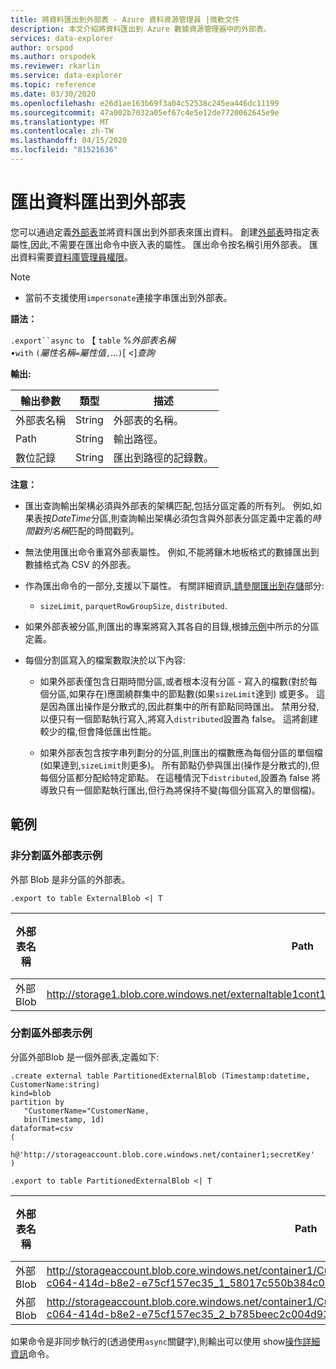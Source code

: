 ```yaml
---
title: 將資料匯出到外部表 - Azure 資料資源管理員 |微軟文件
description: 本文介紹將資料匯出到 Azure 數據資源管理器中的外部表。
services: data-explorer
author: orspod
ms.author: orspodek
ms.reviewer: rkarlin
ms.service: data-explorer
ms.topic: reference
ms.date: 03/30/2020
ms.openlocfilehash: e26d1ae163b69f3a04c52538c245ea446dc11199
ms.sourcegitcommit: 47a002b7032a05ef67c4e5e12de7720062645e9e
ms.translationtype: MT
ms.contentlocale: zh-TW
ms.lasthandoff: 04/15/2020
ms.locfileid: "81521636"
---
```

# <a name="export-data-to-an-external-table"></a>匯出資料匯出到外部表

您可以通過定義[外部表](../externaltables.md)並將資料匯出到外部表來匯出資料。
創建[外部表](../externaltables.md#create-or-alter-external-table)時指定表屬性,因此,不需要在匯出命令中嵌入表的屬性。 匯出命令按名稱引用外部表。
匯出資料需要[資料庫管理員權限](../access-control/role-based-authorization.md)。

> [!NOTE] 
> * 當前不支援使用`impersonate`連接字串匯出到外部表。

**語法：**

`.export``async` `to` 【 `table` %*外部表名稱* <br>
•`with` `(`*屬性名稱*`=`*屬性值*`,`...`)`[ <]*查詢*

**輸出:**

|輸出參數 |類型 |描述
|---|---|---
|外部表名稱  |String |外部表的名稱。
|Path|String|輸出路徑。
|數位記錄|String| 匯出到路徑的記錄數。

**注意：**
* 匯出查詢輸出架構必須與外部表的架構匹配,包括分區定義的所有列。 例如,如果表按*DateTime*分區,則查詢輸出架構必須包含與外部表分區定義中定義的*時間戳列名稱*匹配的時間戳列。

* 無法使用匯出命令重寫外部表屬性。
 例如,不能將鑲木地板格式的數據匯出到數據格式為 CSV 的外部表。

* 作為匯出命令的一部分,支援以下屬性。 有關詳細資訊[,請參閱匯出到存儲](export-data-to-storage.md)部分: 
   * `sizeLimit`, `parquetRowGroupSize`, `distributed`.

* 如果外部表被分區,則匯出的專案將寫入其各自的目錄,根據[示例](#partitioned-external-table-example)中所示的分區定義。 

* 每個分割區寫入的檔案數取決於以下內容:
   * 如果外部表僅包含日期時間分區,或者根本沒有分區 - 寫入的檔數(對於每個分區,如果存在)應圍繞群集中的節點數(如果`sizeLimit`達到) 或更多。 這是因為匯出操作是分散式的,因此群集中的所有節點同時匯出。 
   禁用分發,以便只有一個節點執行寫入,將寫入`distributed`設置為 false。 這將創建較少的檔,但會降低匯出性能。

   * 如果外部表包含按字串列劃分的分區,則匯出的檔數應為每個分區的單個檔(如果達到,`sizeLimit`則更多)。 所有節點仍參與匯出(操作是分散式的),但每個分區都分配給特定節點。 在這種情況下`distributed`,設置為 false 將導致只有一個節點執行匯出,但行為將保持不變(每個分區寫入的單個檔)。

## <a name="examples"></a>範例

### <a name="non-partitioned-external-table-example"></a>非分割區外部表示例

外部 Blob 是非分區的外部表。 
```kusto
.export to table ExternalBlob <| T
```

|外部表名稱|Path|數位記錄|
|---|---|---|
|外部 Blob|http://storage1.blob.core.windows.net/externaltable1cont1/1_58017c550b384c0db0fea61a8661333e.csv|10|

### <a name="partitioned-external-table-example"></a>分割區外部表示例

分區外部Blob 是一個外部表,定義如下: 

```
.create external table PartitionedExternalBlob (Timestamp:datetime, CustomerName:string) 
kind=blob
partition by 
   "CustomerName="CustomerName,
   bin(Timestamp, 1d)
dataformat=csv
( 
   h@'http://storageaccount.blob.core.windows.net/container1;secretKey'
)
```

```
.export to table PartitionedExternalBlob <| T
```

|外部表名稱|Path|數位記錄|
|---|---|---|
|外部 Blob|http://storageaccount.blob.core.windows.net/container1/CustomerName=customer1/2019/01/01/fa36f35c-c064-414d-b8e2-e75cf157ec35_1_58017c550b384c0db0fea61a8661333e.csv|10|
|外部 Blob|http://storageaccount.blob.core.windows.net/container1/CustomerName=customer2/2019/01/01/fa36f35c-c064-414d-b8e2-e75cf157ec35_2_b785beec2c004d93b7cd531208424dc9.csv|10|

如果命令是非同步執行的(透過使用`async`關鍵字),則輸出可以使用 show[操作詳細資訊](../operations.md#show-operation-details)命令。